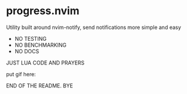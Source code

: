 # progress.nvim
Utility built around nvim-notify, send notifications more simple and easy

- NO TESTING
- NO BENCHMARKING
- NO DOCS

JUST LUA CODE AND PRAYERS

put gif here:




END OF THE README. BYE

